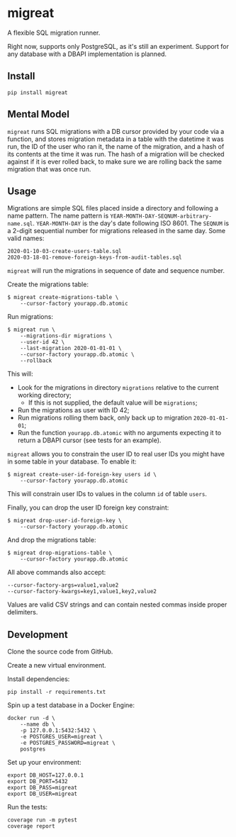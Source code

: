 # migreat

A flexible SQL migration runner.

Right now, supports only PostgreSQL, as it's still an experiment. Support for any database with a DBAPI implementation is planned.

## Install

```
pip install migreat
```

## Mental Model

`migreat` runs SQL migrations with a DB cursor provided by your code via a function, and stores migration metadata in a table with the datetime it was run, the ID of the user who ran it, the name of the migration, and a hash of its contents at the time it was run. The hash of a migration will be checked against if it is ever rolled back, to make sure we are rolling back the same migration that was once run.

## Usage

Migrations are simple SQL files placed inside a directory and following a name pattern. The name pattern is `YEAR-MONTH-DAY-SEQNUM-arbitrary-name.sql`. `YEAR-MONTH-DAY` is the day's date following ISO 8601. The `SEQNUM` is a 2-digit sequential number for migrations released in the same day. Some valid names:

```
2020-01-10-03-create-users-table.sql
2020-03-18-01-remove-foreign-keys-from-audit-tables.sql
```

`migreat` will run the migrations in sequence of date and sequence number.

Create the migrations table:

```
$ migreat create-migrations-table \
    --cursor-factory yourapp.db.atomic
```

Run migrations:

```
$ migreat run \
    --migrations-dir migrations \
    --user-id 42 \
    --last-migration 2020-01-01-01 \
    --cursor-factory yourapp.db.atomic \
    --rollback
```

This will:

- Look for the migrations in directory `migrations` relative to the current working directory;
  - If this is not supplied, the default value will be `migrations`;
- Run the migrations as user with ID 42;
- Run migrations rolling them back, only back up to migration `2020-01-01-01`;
- Run the function `yourapp.db.atomic` with no arguments expecting it to return a DBAPI cursor (see tests for an example).

`migreat` allows you to constrain the user ID to real user IDs you might have in some table in your database. To enable it:

```
$ migreat create-user-id-foreign-key users id \
    --cursor-factory yourapp.db.atomic
```

This will constrain user IDs to values in the column `id` of table `users`.

Finally, you can drop the user ID foreign key constraint:

```
$ migreat drop-user-id-foreign-key \
    --cursor-factory yourapp.db.atomic
```

And drop the migrations table:

```
$ migreat drop-migrations-table \
    --cursor-factory yourapp.db.atomic
```

All above commands also accept:

```
--cursor-factory-args=value1,value2
--cursor-factory-kwargs=key1,value1,key2,value2
```

Values are valid CSV strings and can contain nested commas inside proper delimiters.

## Development

Clone the source code from GitHub.

Create a new virtual environment.

Install dependencies:

```
pip install -r requirements.txt
```

Spin up a test database in a Docker Engine:

```
docker run -d \
    --name db \
    -p 127.0.0.1:5432:5432 \
    -e POSTGRES_USER=migreat \
    -e POSTGRES_PASSWORD=migreat \
    postgres
```

Set up your environment:

```
export DB_HOST=127.0.0.1
export DB_PORT=5432
export DB_PASS=migreat
export DB_USER=migreat
```

Run the tests:

```
coverage run -m pytest
coverage report
```
